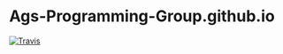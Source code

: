 # Ags-Programming-Group.github.io

[![Travis](https://travis-ci.org/AGS-Programming-Group/Ags-Programming-Group.github.io.svg)](https://travis-ci.org/AGS-Programming-Group/Ags-Programming-Group.github.io)

